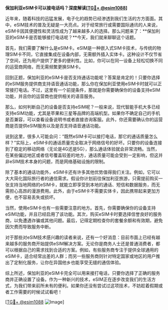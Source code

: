 **保加利亚eSIM卡可以接电话吗？深度解读[[TG💪+ @esim1088](https://t.me/s/esim1088)]**

近年来，随着科技的迅猛发展，电子化的趋势已经渗透到我们生活的方方面面。其中，eSIM技术的普及无疑是一大亮点。对于经常旅行或需要国际通讯的人来说，eSIM卡因其便捷性和灵活性成为了越来越多人的选择。那么问题来了：**保加利亚的eSIM卡是否能够接打电话呢？**今天，我们就来聊聊这个话题。

首先，我们需要了解什么是eSIM卡。eSIM是一种嵌入式SIM卡技术，与传统的物理SIM卡不同，它直接集成在设备内部，无需额外插入实体卡。这种设计不仅节省了空间，还为用户提供了更多的便利性。比如，你可以在同一设备上轻松切换不同的运营商网络，而无需频繁更换SIM卡。

回到正题，保加利亚的eSIM卡是否支持通话功能呢？答案是肯定的！只要你选择的eSIM服务提供商支持语音通话功能，那么你在保加利亚使用eSIM卡时就可以正常接打电话。不过，这里有一个前提条件，那就是你需要确保你的设备支持eSIM功能，并且你的运营商也提供相关的语音服务。

那么，如何判断自己的设备是否支持eSIM呢？一般来说，现代智能手机大多已经支持eSIM功能，尤其是苹果和三星等品牌的高端机型。如果你不确定自己的手机是否兼容，可以查看设备说明书或者直接咨询客服。此外，你还需要确认你的运营商是否提供eSIM服务以及是否支持语音通话功能。

说到这里，很多人可能会问：“既然eSIM卡可以接打电话，那它的通话质量怎么样？”实际上，eSIM卡的通话质量完全取决于网络信号的好坏。只要你的设备连接到了稳定的移动网络（无论是4G还是5G），那么通话体验就会非常流畅。当然，在某些偏远地区或者信号覆盖较差的地方，通话质量可能会受到一定影响，但这并非eSIM技术本身的问题，而是网络基础设施的限制。

除了基本的通话功能外，eSIM卡还有许多其他优势值得我们关注。例如，它可以大大简化国际旅行者的通信需求。假设你计划前往保加利亚旅游，只需提前购买一张支持当地网络的eSIM卡，就能立即享受到本地的通话、短信和数据服务，而无需担心高昂的漫游费用。此外，由于eSIM卡不需要实体卡，因此携带起来更加方便，也不容易丢失或损坏。

当然，使用eSIM卡也有一些需要注意的地方。首先，你需要确保你的设备支持eSIM功能，并且已经启用了该功能。其次，购买eSIM卡时要选择信誉良好的服务商，以免遭遇诈骗或其他问题。最后，记得定期检查你的套餐余额和有效期，避免因欠费而导致服务中断。

对于那些对eSIM技术感兴趣的读者来说，还有一个好消息：目前市面上已经有越来越多的服务商开始提供eSIM解决方案。无论你是商务人士还是普通消费者，都可以根据自己的需求找到合适的方案。例如，有些服务商专注于提供全球通用的eSIM卡，适合经常出差的人群；而另一些服务商则针对特定国家或地区的用户推出了定制化服务，让你在异国他乡也能享受无缝的通信体验。

综上所述，保加利亚的eSIM卡完全可以用来接打电话，只要你选择了正确的服务商并正确设置了设备。作为一种新兴的技术，eSIM正在逐步改变我们的生活方式，为我们带来前所未有的便利。如果你还没有尝试过这项技术，不妨趁着假期或者工作需要的时候试试看吧！

[[TG💪+ @esim1088](https://t.me/s/esim1088) ![Image](https://i.postimg.cc/4NQfJmqS/Snipaste-2025-05-13-00-14-12.png)]